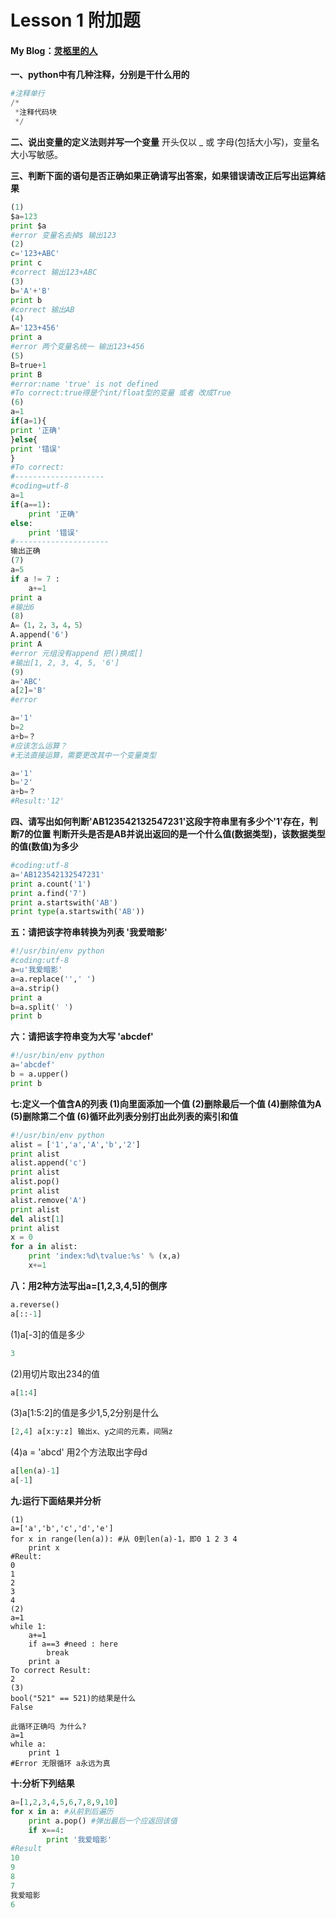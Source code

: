 Lesson 1  附加题
===============================
#### My Blog：[灵柩里的人][1]

 [1]: http:www.coffin5257.com

**一、python中有几种注释，分别是干什么用的**
```python
#注释单行
/*
 *注释代码块
 */
```
**二、说出变量的定义法则并写一个变量**
开头仅以 _ 或 字母(包括大小写)，变量名大小写敏感。

**三、判断下面的语句是否正确如果正确请写出答案，如果错误请改正后写出运算结果**
```python
(1)
$a=123
print $a
#error 变量名去掉$ 输出123
(2)
c='123+ABC'
print c
#correct 输出123+ABC
(3)
b='A'+'B'
print b
#correct 输出AB
(4)
A='123+456'
print a
#error 两个变量名统一 输出123+456
(5)
B=true+1
print B
#error:name 'true' is not defined
#To correct:true得是个int/float型的变量 或者 改成True
(6)
a=1
if(a=1){
print '正确'
}else{
print '错误'
}
#To correct:
#--------------------
#coding=utf-8
a=1
if(a==1):
    print '正确'
else:
    print '错误'
#---------------------
输出正确
(7)
a=5
if a != 7 :
    a+=1
print a
#输出6
(8)
A=（1，2，3，4，5）
A.append('6')
print A
#error 元组没有append 把()换成[]
#输出[1, 2, 3, 4, 5, '6']
(9)
a='ABC'
a[2]='B'
#error

a='1'
b=2
a+b=？
#应该怎么运算？
#无法直接运算，需要更改其中一个变量类型

a='1'
b='2'
a+b=？
#Result:'12'
```
**四、请写出如何判断'AB123542132547231'这段字符串里有多少个'1'存在，判断7的位置
判断开头是否是AB并说出返回的是一个什么值(数据类型)，该数据类型的值(数值)为多少**
```python
#coding:utf-8
a='AB123542132547231'
print a.count('1')
print a.find('7')
print a.startswith('AB')
print type(a.startswith('AB'))
```
**五：请把该字符串转换为列表 '我爱暗影'**
```python
#!/usr/bin/env python
#coding:utf-8
a=u'我爱暗影'
a=a.replace('',' ')
a=a.strip()
print a
b=a.split(' ')
print b
```

**六：请把该字符串变为大写 'abcdef'**
```python
#!/usr/bin/env python
a='abcdef'
b = a.upper()
print b
```

**七:定义一个值含A的列表
(1)向里面添加一个值
(2)删除最后一个值
(4)删除值为A
(5)删除第二个值
(6)循环此列表分别打出此列表的索引和值**
```python
#!/usr/bin/env python
alist = ['1','a','A','b','2']
print alist
alist.append('c')
print alist
alist.pop()
print alist
alist.remove('A')
print alist
del alist[1]
print alist
x = 0
for a in alist:
	print 'index:%d\tvalue:%s' % (x,a)
	x+=1
```

**八：用2种方法写出a=[1,2,3,4,5]的倒序**
```python
a.reverse()
a[::-1]
```
(1)a[-3]的值是多少
```python
3
```
(2)用切片取出234的值
```python
a[1:4]
```
(3)a[1:5:2]的值是多少1,5,2分别是什么
```python
[2,4] a[x:y:z] 输出x、y之间的元素，间隔z
``` 
(4)a = 'abcd' 用2个方法取出字母d
```python
a[len(a)-1]
a[-1]
```
**九:运行下面结果并分析**
```
(1)
a=['a','b','c','d','e'] 
for x in range(len(a)): #从 0到len(a)-1，即0 1 2 3 4
    print x
#Reult:
0
1
2
3
4
(2)
a=1
while 1:
    a+=1
    if a==3 #need : here
        break
    print a
To correct Result:
2
(3)
bool("521" == 521)的结果是什么
False

此循环正确吗 为什么?
a=1
while a:
    print 1
#Error 无限循环 a永远为真
```
**十:分析下列结果**
```python
a=[1,2,3,4,5,6,7,8,9,10]
for x in a: #从前到后遍历
    print a.pop() #弹出最后一个应返回该值
    if x==4:
        print '我爱暗影'
#Result
10
9
8
7
我爱暗影
6
```
